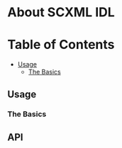 # About SCXML IDL
# Table of Contents
* [Usage](#usage)
  * [The Basics](#the-basics)
## Usage
### The Basics
## API
